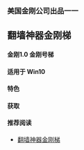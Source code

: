 ### 美国金刚公司出品一一
## 翻墙神器金刚梯
#### 金刚1.0 金刚号梯
#### 适用于 Win10

#### 特色
  
#### 获取


#### 推荐阅读
- [翻墙神器金刚梯](https://a2zitpro.github.io/web/dlb)

